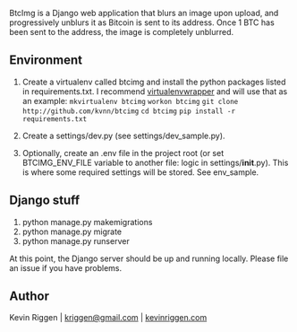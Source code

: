 BtcImg is a Django web application that blurs an image upon upload, and progressively unblurs it as Bitcoin is sent to its address. Once 1 BTC has been sent to the address, the image is completely unblurred.


## Environment
1. Create a virtualenv called btcimg and install the python packages listed in requirements.txt. I recommend [virtualenvwrapper](http://virtualenvwrapper.readthedocs.org/en/latest/command_ref.html) and will use that as an example:
    `mkvirtualenv btcimg`
    `workon btcimg`
    `git clone http://github.com/kvnn/btcimg`
    `cd btcimg`
    `pip install -r requirements.txt`

2. Create a settings/dev.py (see settings/dev_sample.py).

3. Optionally, create an .env file in the project root (or set BTCIMG_ENV_FILE variable to another file: logic in settings/__init__.py). This is where some required settings will be stored. See env_sample.


## Django stuff
1. python manage.py makemigrations
2. python manage.py migrate
3. python manage.py runserver

At this point, the Django server should be up and running locally. Please file an issue if you have problems.


## Author
Kevin Riggen |
[kriggen@gmail.com](http://mailto:kriggen@gmail.com) |
[kevinriggen.com](http://kevinriggen.com)

